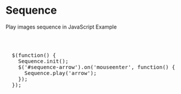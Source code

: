 # Sequence
Play images sequence in JavaScript
Example
<pre>
  <img class='loader' data-sequence-length='10' data-sequence-autoplay='Infinity' src='img/sequence/loader/1.png' alt=''/>
  <img class='arrow' data-sequence-length='6' src='img/sequence/arrow/1.png' alt=''/>
</pre>

<pre>
  $(function() {
    Sequence.init();
    $('#sequence-arrow').on('mouseenter', function() {
      Sequence.play('arrow');
    });
  });
</pre>